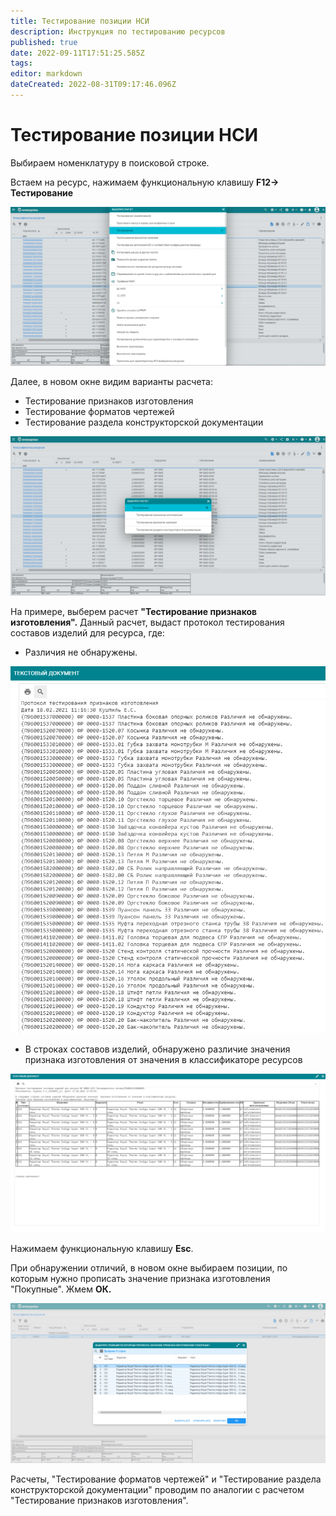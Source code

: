 ```yaml
---
title: Тестирование позиции НСИ
description: Инструкция по тестированию ресурсов
published: true
date: 2022-09-11T17:51:25.585Z
tags: 
editor: markdown
dateCreated: 2022-08-31T09:17:46.096Z
---
```


# Тестирование позиции НСИ

Выбираем номенклатуру в поисковой строке.

Встаем на ресурс, нажимаем функциональную клавишу **F12-> Тестирование**

![](<../../../assets/0 (136).png>)

Далее, в новом окне видим варианты расчета:

* Тестирование признаков изготовления
* Тестирование форматов чертежей
* Тестирование раздела конструкторской документации

![](<../../../assets/1 (15).png>)

На примере, выберем расчет **"Тестирование признаков изготовления".** Данный расчет, выдаст протокол тестирования составов изделий для ресурса, где:

* Различия не обнаружены.

![](<../../../assets/2 (87).png>)

* В строках составов изделий, обнаружено различие значения признака изготовления от значения в классификаторе ресурсов

![](<../../../assets/3 (106).png>)

Нажимаем функциональную клавишу **Esc**.

При обнаружении отличий, в новом окне выбираем позиции, по которым нужно прописать значение признака изготовления "Покупные". Жмем **ОК.**

![](<../../../assets/4 (100).png>)

Расчеты, "Тестирование форматов чертежей" и "Тестирование раздела конструкторской документации" проводим по аналогии с расчетом "Тестирование признаков изготовления".
